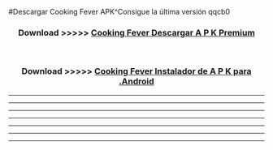 #Descargar Cooking Fever APK^Consigue la última versión qqcb0



<div align="center">
<h3>Download >>>>> <a href="https://es-sites.web.app/?es= Cooking Fever">Cooking Fever Descargar A P K Premium</a></h3><br>

<h3>Download >>>>> <a href="https://es-sites.web.app/?es= Cooking Fever">Cooking Fever Instalador de A P K para .Android</a></h3>
</div>


----------------------------------------------------------

----------------------------------------------------------

----------------------------------------------------------

----------------------------------------------------------

----------------------------------------------------------

----------------------------------------------------------

----------------------------------------------------------


